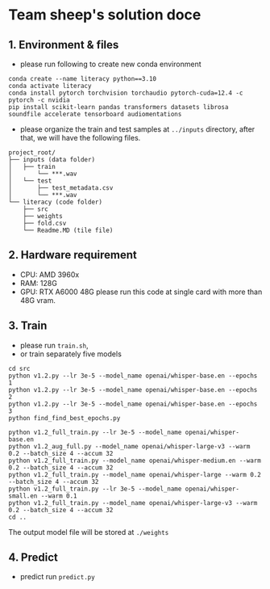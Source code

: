 # Team sheep's solution doce

## 1. Environment & files
* please run following to create new conda environment
```shell
conda create --name literacy python==3.10
conda activate literacy
conda install pytorch torchvision torchaudio pytorch-cuda=12.4 -c pytorch -c nvidia
pip install scikit-learn pandas transformers datasets librosa soundfile accelerate tensorboard audiomentations
```
* please organize the train and test samples at `../inputs` directory, after that, we will
have the following files. 
```shell
project_root/
├── inputs (data folder)
│   ├── train
│       └── ***.wav
│   └── test 
│       ├── test_metadata.csv
│       └── ***.wav
└── literacy (code folder)
    ├── src
    ├── weights
    ├── fold.csv
    └── Readme.MD (tile file)
```

## 2. Hardware requirement
* CPU: AMD 3960x
* RAM: 128G
* GPU: RTX A6000 48G
please run this code at single card with more than 48G vram.

## 3. Train
* please run `train.sh`, 
* or train separately five models
```shell
cd src
python v1.2.py --lr 3e-5 --model_name openai/whisper-base.en --epochs 1
python v1.2.py --lr 3e-5 --model_name openai/whisper-base.en --epochs 2
python v1.2.py --lr 3e-5 --model_name openai/whisper-base.en --epochs 3
python find_find_best_epochs.py

python v1.2_full_train.py --lr 3e-5 --model_name openai/whisper-base.en
python v1.2_aug_full.py --model_name openai/whisper-large-v3 --warm 0.2 --batch_size 4 --accum 32
python v1.2_full_train.py --model_name openai/whisper-medium.en --warm 0.2 --batch_size 4 --accum 32
python v1.2_full_train.py --model_name openai/whisper-large --warm 0.2 --batch_size 4 --accum 32
python v1.2_full_train.py --lr 3e-5 --model_name openai/whisper-small.en --warm 0.1
python v1.2_full_train.py --model_name openai/whisper-large-v3 --warm 0.2 --batch_size 4 --accum 32
cd ..
```
The output model file will be stored at `./weights`


## 4. Predict
* predict run `predict.py`
